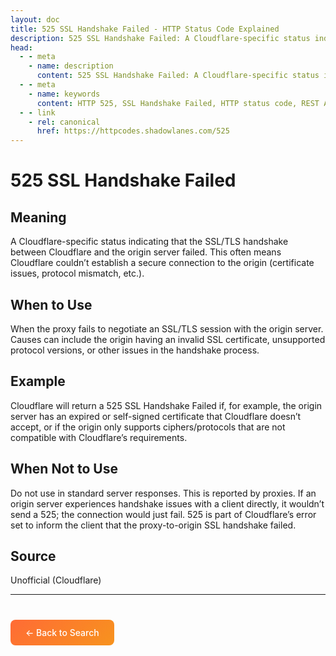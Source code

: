 ```yaml
---
layout: doc
title: 525 SSL Handshake Failed - HTTP Status Code Explained
description: 525 SSL Handshake Failed: A Cloudflare-specific status indicating that the SSL/TLS handshake between Cloudflare and the origin server failed. This often means Cloudfl...
head:
  - - meta
    - name: description
      content: 525 SSL Handshake Failed: A Cloudflare-specific status indicating that the SSL/TLS handshake between Cloudflare and the origin server failed. This often means Cloudfl...
  - - meta
    - name: keywords
      content: HTTP 525, SSL Handshake Failed, HTTP status code, REST API, web development
  - - link
    - rel: canonical
      href: https://httpcodes.shadowlanes.com/525
---
```


<script setup>
const structuredData = {
  "@context": "https://schema.org",
  "@type": "TechArticle",
  "headline": "525 SSL Handshake Failed - HTTP Status Code",
  "description": "A Cloudflare-specific status indicating that the SSL/TLS handshake between Cloudflare and the origin server failed. This often means Cloudflare couldn’t establish a secure connection to the origin (certificate issues, protocol mismatch, etc.).",
  "url": "https://httpcodes.shadowlanes.com/525",
  "keywords": "HTTP 525, SSL Handshake Failed, HTTP status code",
  "articleBody": "A Cloudflare-specific status indicating that the SSL/TLS handshake between Cloudflare and the origin server failed. This often means Cloudflare couldn’t establish a secure connection to the origin (certificate issues, protocol mismatch, etc.). When the proxy fails to negotiate an SSL/TLS session with the origin server. Causes can include the origin having an invalid SSL certificate, unsupported protocol versions, or other issues in the handshake process.",
  "publisher": {
    "@type": "Organization",
    "name": "HTTP Codes Explainer"
  }
}
</script>

<script type="application/ld+json" v-html="JSON.stringify(structuredData)"></script>

# 525 SSL Handshake Failed

## Meaning

A Cloudflare-specific status indicating that the SSL/TLS handshake between Cloudflare and the origin server failed. This often means Cloudflare couldn’t establish a secure connection to the origin (certificate issues, protocol mismatch, etc.).

## When to Use

When the proxy fails to negotiate an SSL/TLS session with the origin server. Causes can include the origin having an invalid SSL certificate, unsupported protocol versions, or other issues in the handshake process.

## Example

Cloudflare will return a 525 SSL Handshake Failed if, for example, the origin server has an expired or self-signed certificate that Cloudflare doesn’t accept, or if the origin only supports ciphers/protocols that are not compatible with Cloudflare’s requirements.

## When Not to Use

Do not use in standard server responses. This is reported by proxies. If an origin server experiences handshake issues with a client directly, it wouldn’t send a 525; the connection would just fail. 525 is part of Cloudflare’s error set to inform the client that the proxy-to-origin SSL handshake failed.

## Source

Unofficial (Cloudflare)

---

<div style="margin-top: 40px;">
  <a href="/" style="display: inline-block; padding: 12px 24px; background: linear-gradient(135deg, #ff6b35, #f7931e); color: white; text-decoration: none; border-radius: 8px; font-weight: 500;">← Back to Search</a>
</div>
